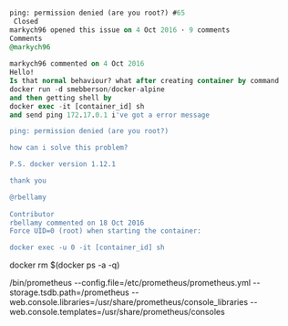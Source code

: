 ```sql

ping: permission denied (are you root?) #65
 Closed
markych96 opened this issue on 4 Oct 2016 · 9 comments
Comments
@markych96
 
markych96 commented on 4 Oct 2016
Hello!
Is that normal behaviour? what after creating container by command
docker run -d smebberson/docker-alpine
and then getting shell by
docker exec -it [container_id] sh
and send ping 172.17.0.1 i've got a error message

ping: permission denied (are you root?)

how can i solve this problem?

P.S. docker version 1.12.1

thank you

@rbellamy
 
Contributor
rbellamy commented on 18 Oct 2016
Force UID=0 (root) when starting the container:

docker exec -u 0 -it [container_id] sh


```







docker rm $(docker ps -a -q)





/bin/prometheus --config.file=/etc/prometheus/prometheus.yml --storage.tsdb.path=/prometheus --web.console.libraries=/usr/share/prometheus/console_libraries --web.console.templates=/usr/share/prometheus/consoles